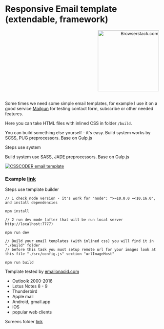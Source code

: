 

# Responsive Email template<br> (extendable, framework)

<div style="text-align: right">
    <a href="https://www.browserstack.com"><img src="https://raw.githubusercontent.com/csscoderRU/Responsive-Email-Template-Builder/master/screens/Browserstack-logo@2x.png" width="200" alt="Browserstack.com"></a>
</div>
<br>

Some times we need some simple email templates, for example I use it on a good service [Mailgun](https://mailgun.com) for testing contact form, subscribe or other needed features.

Here you can take HTML files with inlined CSS in folder ```/build```.

You can build something else yourself - it's easy. Build system works by SCSS, PUG preprocessors. Base on Gulp.js

Steps use system

Build system use SASS, JADE preprocessors. Base on Gulp.js

[![CSSCODER email template](https://raw.githubusercontent.com/csscoderRU/Responsive-Email-Template-Builder/master/screens/email-template-preview.png)](http://222828.selcdn.com/temp-mail-images/simple-email-template/index-inline.html)

### Example [link](http://222828.selcdn.com/temp-mail-images/simple-email-template/index-inline.html)


Steps use template builder

	// 1 check node version - it's work for "node": ">=10.0.0 =<10.16.0", and install dependencies
    
    npm install
    
    // 2 run dev mode (after that will be run local server http://localhost:7777)
    
    npm run dev
     
    // Build your email templates (with inlined css) you will find it in  "./build" folder
    // before this task you must setup remote url for your images look at this file "./src/config.js" section "urlImageHost"
    
    npm run build
    

Template tested by [emailonacid.com](https://emailonacid.com)
* Outloolk 2000-2016
* Lotus Notes 8 - 9
* Thunderbird
* Apple mail
* Android, gmail.app
* iOS
* popular web clients

Screens folder [link](https://github.com/csscoderRU/Responsive-Email-Template-Builder/tree/master/screens/)
